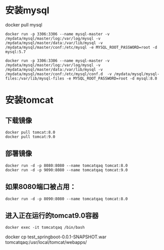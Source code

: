 # 安装mysql
docker pull mysql

```
docker run -p 3306:3306 --name mysql-master -v /mydata/mysql/master/log:/var/log/mysql -v /mydata/mysql/master/data:/var/lib/mysql -v /mydata/mysql/master/conf:/etc/mysql -e MYSQL_ROOT_PASSWORD=root -d mysql:5.7

docker run -p 3306:3306 --name mysql-master -v /mydata/mysql/master/log:/var/log/mysql -v /mydata/mysql/master/data:/var/lib/mysql -v /mydata/mysql/master/conf:/etc/mysql/conf.d  -v /mydata/mysql/mysql-files:/var/lib/mysql-files -e MYSQL_ROOT_PASSWORD=root -d mysql:8.0
```


# 安装tomcat
## 下载镜像
```
docker pull tomcat:8.0
docker pull tomcat:9.0
```

## 部署镜像
```
docker run -d -p 8080:8080 --name tomcatqaq tomcat:8.0
docker run -d -p 9090:8080 --name tomcatqaq tomcat:9.0
```

## 如果8080端口被占用：
```
docker run -d -p 8090:8080 --name tomcatqaq tomcat:8.0
```

## 进入正在运行的tomcat9.0容器
```
docker exec -it tomcatqaq /bin/bash
```


docker cp test_springboot-0.0.1-SNAPSHOT.war tomcatqaq:/usr/local/tomcat/webapps/